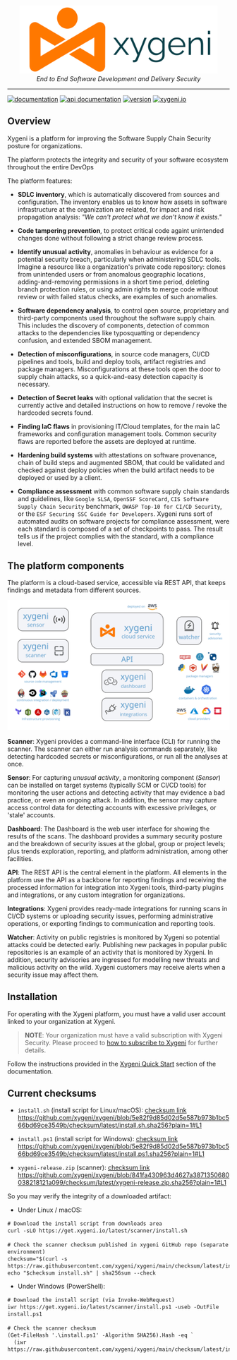 
<div align="center">
  <img src="img/xygeni.logo.text.png" alt="xygeni logo" width="450"></img><br/>
  <i>End to End Software Development and Delivery Security</i>
</div>

---

[![documentation](https://img.shields.io/badge/documentation-blue.svg)](https://docs.xygeni.io/) 
[![api documentation](https://img.shields.io/badge/api-reference-blue.svg)](https://api.xygeni.io/swagger-ui.html) 
[![version](https://img.shields.io/badge/version-3.2-blue.svg)]() 
[![xygeni.io](https://img.shields.io/badge/website-blue.svg)](https://xygeni.io/)

## Overview

Xygeni is a platform for improving the Software Supply Chain Security posture for organizations.

The platform protects the integrity and security of your software ecosystem throughout the entire DevOps

The platform features:

- **SDLC inventory**, which is automatically discovered from sources and configuration. The inventory enables us to know how assets in software infrastructure at the organization are related, for impact and risk propagation analysis: _"We can't protect what we don't know it exists."_

- **Code tampering prevention**, to protect critical code againt unintended changes done without following a strict change review process. 

- **Identify unusual activity**, anomalies in behaviour as evidence for a potential security breach, particularly when administering SDLC tools. Imagine a resource like a organization's private code repository: clones from unintended users or from anomalous geographic locations, adding-and-removing permissions in a short time period, deleting branch protection rules, or using admin rights to merge code without review or with failed status checks, are examples of such anomalies.

- **Software dependency analysis**, to control open source, proprietary and third-party components used throughout the software supply chain. This includes the discovery of components, detection of common attacks to the dependencies like typosquatting or dependency confusion, and extended SBOM management.

- **Detection of misconfigurations**, in source code managers, CI/CD pipelines and tools, build and deploy tools, artifact registries and package managers. Misconfigurations at these tools open the door to supply chain attacks, so a quick-and-easy detection capacity is necessary.   

- **Detection of Secret leaks** with optional validation that the secret is currently active and detailed instructions on how to remove / revoke the hardcoded secrets found.

- **Finding IaC flaws** in provisioning IT/Cloud templates, for the main IaC frameworks and configuration management tools. Common security flaws are reported before the assets are deployed at runtime.

- **Hardening build systems** with attestations on software provenance, chain of build steps and augmented SBOM, that could be validated and checked against deploy policies when the build artifact needs to be deployed or used by a client.

- **Compliance assessment** with common software supply chain standards and guidelines, like `Google SLSA`, `OpenSSF ScoreCard`, `CIS Software Supply Chain Security` benchmark, `OWASP Top-10 for CI/CD Security`, or the `ESF Securing SSC Guide for Developers`. Xygeni runs sort of automated audits on software projects for compliance assessment, were each standard is composed of a set of checkpoints to pass. The result tells us if the project complies with the standard, with a compliance level.

## The platform components

The platform is a cloud-based service, accessible via REST API, that keeps findings and metadata from different sources.

![Platform components](img/platform.png)

**Scanner**: Xygeni provides a command-line interface (CLI) for running the scanner. The scanner can either run analysis commands separately, like detecting hardcoded secrets or misconfigurations, or run all the analyses at once.

**Sensor**: For capturing _unusual activity_, a monitoring component (_Sensor_) can be installed on target systems (typically SCM or CI/CD tools) for monitoring the user actions and detecting activity that may evidence a bad practice, or even an ongoing attack. In addition, the sensor may capture access control data for detecting accounts with excessive privileges, or 'stale' accounts.

**Dashboard**: The Dashboard is the web user interface for showing the results of the scans. The dashboard provides a summary security posture and the breakdown of security issues at the global, group or project levels; plus trends exploration, reporting, and platform administration, among other facilities.

**API**: The REST API is the central element in the platform. All elements in the platform use the API as a backbone for reporting findings and receiving the processed information for integration into Xygeni tools, third-party plugins and integrations, or any custom integration for organizations.

**Integrations**: Xygeni provides ready-made integrations for running scans in CI/CD systems or uploading security issues, performing administrative operations, or exporting findings to communication and reporting tools.

**Watcher**: Activity on public registries is monitored by Xygeni so potential attacks could be detected early. Publishing new packages in popular public repositories is an example of an activity that is monitored by Xygeni. In addition, security advisories are ingressed for modelling new threats and malicious activity on the wild. Xygeni customers may receive alerts when a security issue may affect them.

## Installation

For operating with the Xygeni platform, you must have a valid user account linked to your organization at Xygeni.

> **NOTE**: Your organization must have a valid subscription with Xygeni Security. Please proceed to [how to subscribe to Xygeni](https://xygeni.io/book-a-demo) for further details.

Follow the instructions provided in the [Xygeni Quick Start](https://docs.xygeni.io/xydocs/introduction/quick_start.html) section of the documentation.

## Current checksums

* `install.sh` (install script for Linux/macOS): [checksum link](https://raw.githubusercontent.com/xygeni/xygeni/main/checksum/latest/install.sh.sha256)
https://github.com/xygeni/xygeni/blob/5e82f9d85d02d5e587b973b1bc566bd69ce3549b/checksum/latest/install.sh.sha256?plain=1#L1

* `install.ps1` (install script for Windows): [checksum link](https://raw.githubusercontent.com/xygeni/xygeni/main/checksum/latest/install.ps1.sha256)
https://github.com/xygeni/xygeni/blob/5e82f9d85d02d5e587b973b1bc566bd69ce3549b/checksum/latest/install.ps1.sha256?plain=1#L1

* `xygeni-release.zip` (scanner): [checksum link](https://raw.githubusercontent.com/xygeni/xygeni/main/checksum/latest/xygeni-release.zip.sha256)
https://github.com/xygeni/xygeni/blob/841fa430963d4627a3871350680038218121a099/checksum/latest/xygeni-release.zip.sha256?plain=1#L1

So you may verify the integrity of a downloaded artifact:

* Under Linux / macOS:
```
# Download the install script from downloads area
curl -sLO https://get.xygeni.io/latest/scanner/install.sh

# Check the scanner checksum published in xygeni GitHub repo (separate environment)
checksum="$(curl -s https://raw.githubusercontent.com/xygeni/xygeni/main/checksum/latest/install.sh.sha256)"
echo "$checksum install.sh" | sha256sum --check
```

* Under Windows (PowerShell):
```
# Download the install script (via Invoke-WebRequest)
iwr https://get.xygeni.io/latest/scanner/install.ps1 -useb -OutFile install.ps1

# Check the scanner checksum
(Get-FileHash '.\install.ps1' -Algorithm SHA256).Hash -eq `
  (iwr https://raw.githubusercontent.com/xygeni/xygeni/main/checksum/latest/install.ps1.sha256)
```

